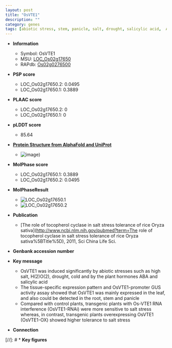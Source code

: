 ```yaml
---
layout: post
title: "OsVTE1"
description: ""
category: genes
tags: [abiotic stress, stem, panicle, salt, drought, salicylic acid,  ABA , salt stress, root, leaf]
---
```


* **Information**  
    + Symbol: OsVTE1  
    + MSU: [LOC_Os02g17650](http://rice.plantbiology.msu.edu/cgi-bin/ORF_infopage.cgi?orf=LOC_Os02g17650)  
    + RAPdb: [Os02g0276500](http://rapdb.dna.affrc.go.jp/viewer/gbrowse_details/irgsp1?name=Os02g0276500)  

* **PSP score**  
    + LOC_Os02g17650.2: 0.0495 
    + LOC_Os02g17650.1: 0.3889 

* **PLAAC score**  
    + LOC_Os02g17650.2: 0 
    + LOC_Os02g17650.1: 0 

* **pLDDT score**
    + 85.64

* **[Protein Structure from AlphaFold and UniProt](https://www.uniprot.org/uniprotkb/Q6K7V6/entry#structure)**
    + ![image](https://ricepsp.github.io/images/Q6/AF-Q6K7V6-F1.png))

* **MolPhase score**
    + LOC_Os02g17650.1: 0.3889
    + LOC_Os02g17650.2: 0.0495

* **MolPhaseResult**
    + ![LOC_Os02g17650.1](https://ricepsp.github.io/pictures/LOC_Os02g/LOC_Os02g17650.1.png)
    + ![LOC_Os02g17650.2](https://ricepsp.github.io/pictures/LOC_Os02g/LOC_Os02g17650.2.png)

* **Publication**  
    + [The role of tocopherol cyclase in salt stress tolerance of rice Oryza sativa](http://www.ncbi.nlm.nih.gov/pubmed?term=The role of tocopherol cyclase in salt stress tolerance of rice Oryza sativa%5BTitle%5D), 2011, Sci China Life Sci.

* **Genbank accession number**  

* **Key message**  
    + OsVTE1 was induced significantly by abiotic stresses such as high salt, H(2)O(2), drought, cold and by the plant hormones ABA and salicylic acid
    + The tissue-specific expression pattern and OsVTE1-promoter GUS activity assay showed that OsVTE1 was mainly expressed in the leaf, and also could be detected in the root, stem and panicle
    + Compared with control plants, transgenic plants with Os-VTE1 RNA interference (OsVTE1-RNAi) were more sensitive to salt stress whereas, in contrast, transgenic plants overexpressing OsVTE1 (OsVTE1-OX) showed higher tolerance to salt stress

* **Connection**  

[//]: # * **Key figures**  


